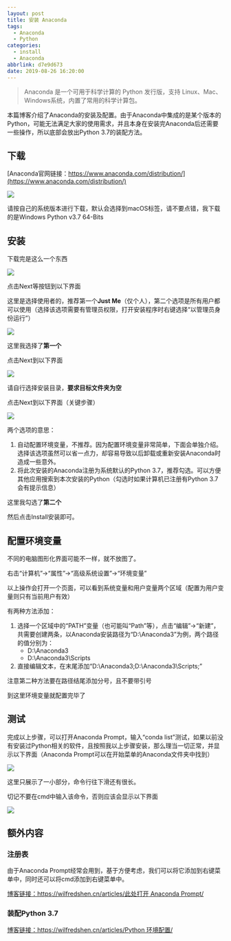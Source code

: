 ```yaml
---
layout: post
title: 安装 Anaconda
tags:
  - Anaconda
  - Python
categories:
  - install
  - Anaconda
abbrlink: d7e9d673
date: 2019-08-26 16:20:00
---
```


> Anaconda 是一个可用于科学计算的 Python 发行版，支持 Linux、Mac、Windows系统，内置了常用的科学计算包。

本篇博客介绍了Anaconda的安装及配置。由于Anaconda中集成的是某个版本的Python，可能无法满足大家的使用需求，并且本身在安装完Anaconda后还需要一些操作，所以底部会放出Python 3.7的装配方法。

## 下载

[Anaconda官网链接：https://www.anaconda.com/distribution/](https://www.anaconda.com/distribution/)

![][pic-1]

请按自己的系统版本进行下载，默认会选择到macOS标签，请不要点错，我下载的是Windows Python v3.7 64-Bits

## 安装

下载完是这么一个东西

![][pic-2]

点击Next等按钮到以下界面

这里是选择使用者的，推荐第一个**Just Me**（仅个人），第二个选项是所有用户都可以使用（选择该选项需要有管理员权限，打开安装程序时右键选择“以管理员身份运行”）

![][pic-3]

这里我选择了**第一个**

点击Next到以下界面

![][pic-4]

请自行选择安装目录，**要求目标文件夹为空**

点击Next到以下界面（关键步骤）

![][pic-5]

两个选项的意思：

1. 自动配置环境变量，不推荐。因为配置环境变量非常简单，下面会单独介绍。选择该选项虽然可以省一点力，却容易导致以后卸载或重新安装Anaconda时造成一些意外。
2. 将此次安装的Anaconda注册为系统默认的Python 3.7，推荐勾选。可以方便其他应用搜索到本次安装的Python（勾选时如果计算机已注册有Python 3.7会有提示信息）

这里我勾选了**第二个**

然后点击Install安装即可。

## 配置环境变量

不同的电脑图形化界面可能不一样，就不放图了。

右击“计算机”→“属性”→“高级系统设置”→“环境变量”

以上操作会打开一个页面，可以看到系统变量和用户变量两个区域（配置为用户变量则只有当前用户有效）

有两种方法添加：

1. 选择一个区域中的“PATH”变量（也可能叫“Path”等），点击“编辑”→“新建”，共需要创建两条，以Anaconda安装路径为“D:\Anaconda3”为例，两个路径的值分别为：
   * D:\Anaconda3
   * D:\Anaconda3\Scripts
2. 直接编辑文本，在末尾添加“D:\Anaconda3;D:\Anaconda3\Scripts;”

注意第二种方法要在路径结尾添加分号，且不要带引号

到这里环境变量就配置完毕了

## 测试

完成以上步骤，可以打开Anaconda Prompt，输入“conda list”测试，如果以前没有安装过Python相关的软件，且按照我以上步骤安装，那么理当一切正常，并显示以下界面（Anaconda Prompt可以在开始菜单的Anaconda文件夹中找到）

![][pic-6]

这里只展示了一小部分，命令行往下滑还有很长。

切记不要在cmd中输入该命令，否则应该会显示以下界面

![][pic-7]

## 额外内容

### 注册表

由于Anaconda Prompt经常会用到，基于方便考虑，我们可以将它添加到右键菜单中，同时还可以将cmd添加到右键菜单中。

[博客链接：https://wilfredshen.cn/articles/此处打开 Anaconda Prompt/](https://wilfredshen.cn/articles/f75c6a82/)

### 装配Python 3.7

[博客链接：https://wilfredshen.cn/articles/Python 环境配置/](https://wilfredshen.cn/articles/f1618c57/)

[pic-1]: http://static.wilfredshen.cn/images/%E5%AE%89%E8%A3%85%20Anaconda/pic-1.png
[pic-2]: http://static.wilfredshen.cn/images/%E5%AE%89%E8%A3%85%20Anaconda/pic-2.png
[pic-3]: http://static.wilfredshen.cn/images/%E5%AE%89%E8%A3%85%20Anaconda/pic-3.png
[pic-4]: http://static.wilfredshen.cn/images/%E5%AE%89%E8%A3%85%20Anaconda/pic-4.png
[pic-5]: http://static.wilfredshen.cn/images/%E5%AE%89%E8%A3%85%20Anaconda/pic-5.png
[pic-6]: http://static.wilfredshen.cn/images/%E5%AE%89%E8%A3%85%20Anaconda/pic-6.png
[pic-7]: http://static.wilfredshen.cn/images/%E5%AE%89%E8%A3%85%20Anaconda/pic-7.png
